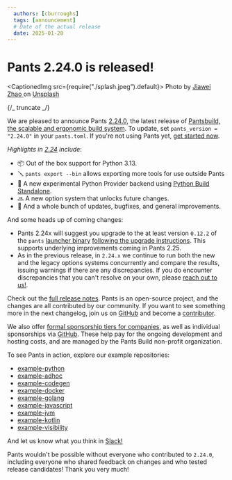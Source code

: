 ```yaml
---
  authors: [cburroughs]
  tags: [announcement]
  # Date of the actual release
  date: 2025-01-28
---
```


# Pants 2.24.0 is released!

<CaptionedImg src={require("./splash.jpeg").default}>
Photo by [Jiawei Zhao
](https://unsplash.com/@jiaweizhao)
on
[Unsplash](https://unsplash.com/photos/tuxedo-cat-in-brown-cardboard-box-W-ypTC6R7_k)
</CaptionedImg>

{/_ truncate _/}

We are pleased to announce Pants [2.24.0](https://github.com/pantsbuild/pants/blob/2.24.x/docs/notes/2.24.x.md), the latest release of [Pantsbuild, the scalable and ergonomic build system](https://www.pantsbuild.org/). To update, set `pants_version = "2.24.0"` in your `pants.toml`. If you're not using Pants yet, [get started now](https://www.pantsbuild.org/2.24/docs/getting-started).

_Highlights in [2.24](https://github.com/pantsbuild/pants/blob/2.24.x/docs/notes/2.24.x.md) include_:

- 📦 Out of the box support for Python 3.13.
- 🪛 `pants export --bin` allows exporting more tools for use outside Pants
- 🐍 A new experimental Python Provider backend using [Python Build Standalone](https://gregoryszorc.com/docs/python-build-standalone/main/).
- 🔜 A new option system that unlocks future changes.
- 🐞 And a whole bunch of updates, bugfixes, and general improvements.

And some heads up of coming changes:

- Pants 2.24x will suggest you upgrade to the at least version `0.12.2` of the `pants` [launcher binary](https://github.com/pantsbuild/scie-pants/) [following the upgrade instructions](https://www.pantsbuild.org/2.24/docs/getting-started/installing-pants#upgrading-pants). This supports underlying improvements coming in Pants 2.25.
- As in the previous release, in `2.24.x` we continue to run both the new and the legacy options systems concurrently and compare the results, issuing warnings if there are any discrepancies. If you do encounter discrepancies that you can't resolve on your own, please [reach out to us!](https://www.pantsbuild.org/community/getting-help).

Check out the [full release notes](https://github.com/pantsbuild/pants/blob/2.24.x/docs/notes/2.24.x.md). Pants is an open-source project, and the changes are all contributed by our community. If you want to see something more in the next changelog, join us on [GitHub](https://github.com/pantsbuild/pants) and become a [contributor](https://www.pantsbuild.org/stable/docs/contributions).

We also offer [formal sponsorship tiers for companies](https://www.pantsbuild.org/sponsorship), as well as individual sponsorships via [GitHub](https://github.com/sponsors/pantsbuild). These help pay for the ongoing development and hosting costs, and are managed by the Pants Build non-profit organization.

To see Pants in action, explore our example repositories:

- [example-python](https://github.com/pantsbuild/example-python)
- [example-adhoc](https://github.com/pantsbuild/example-adhoc/)
- [example-codegen](https://github.com/pantsbuild/example-codegen)
- [example-docker](https://github.com/pantsbuild/example-docker)
- [example-golang](https://github.com/pantsbuild/example-golang)
- [example-javascript](https://github.com/pantsbuild/example-javascript)
- [example-jvm](https://github.com/pantsbuild/example-jvm)
- [example-kotlin](https://github.com/pantsbuild/example-kotlin)
- [example-visibility](https://github.com/pantsbuild/example-visibility)

And let us know what you think in [Slack!](https://www.pantsbuild.org/community/getting-help)

Pants wouldn't be possible without everyone who contributed to `2.24.0`, including everyone who shared feedback on changes and who tested release candidates! Thank you very much!
